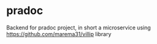 # pradoc

Backend for pradoc project, in short a microservice using https://github.com/marema31/villip library